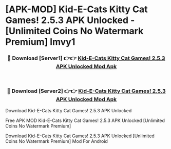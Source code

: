 # [APK-MOD] Kid-E-Cats  Kitty Cat Games! 2.5.3 APK Unlocked - [Unlimited Coins No Watermark Premium] lmvy1



<div align="center">
<h3>🔴 Download [Server1] 👉👉 <a href="https://momento.my/?title=Kid-E-Cats__Kitty_Cat_Games!_2.5.3_APK_Unlocked">Kid-E-Cats  Kitty Cat Games! 2.5.3 APK Unlocked Mod Apk</a></h3><br>

<h3>🔴 Download [Server2] 👉👉 <a href="https://momento.my/?title=Kid-E-Cats__Kitty_Cat_Games!_2.5.3_APK_Unlocked">Kid-E-Cats  Kitty Cat Games! 2.5.3 APK Unlocked Mod Apk</a></h3>
</div>



Download Kid-E-Cats  Kitty Cat Games! 2.5.3 APK Unlocked 

Free APK MOD Kid-E-Cats  Kitty Cat Games! 2.5.3 APK Unlocked [Unlimited Coins No Watermark Premium]

Download Kid-E-Cats  Kitty Cat Games! 2.5.3 APK Unlocked [Unlimited Coins No Watermark Premium] Mod For Android

